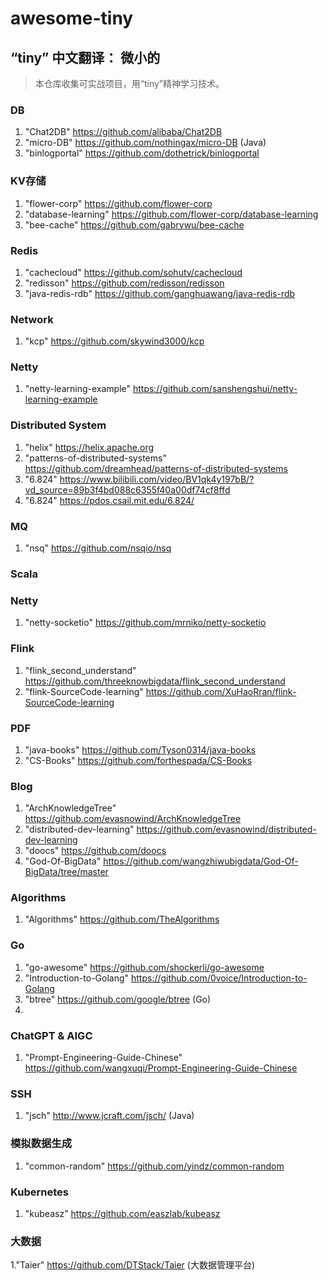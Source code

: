 # awesome-tiny

## “tiny” 中文翻译： 微小的

>本仓库收集可实战项目，用“tiny”精神学习技术。

### DB
1. "Chat2DB" https://github.com/alibaba/Chat2DB 
2. "micro-DB" https://github.com/nothingax/micro-DB (Java)
3. "binlogportal" https://github.com/dothetrick/binlogportal

### KV存储
1. "flower-corp" https://github.com/flower-corp
2. "database-learning" https://github.com/flower-corp/database-learning
3. "bee-cache" https://github.com/gabrywu/bee-cache

### Redis
1. "cachecloud" https://github.com/sohutv/cachecloud    
2. "redisson" https://github.com/redisson/redisson  
3. "java-redis-rdb" https://github.com/ganghuawang/java-redis-rdb

### Network
1. "kcp" https://github.com/skywind3000/kcp 

### Netty
1. "netty-learning-example" https://github.com/sanshengshui/netty-learning-example

### Distributed System
1. "helix" https://helix.apache.org 
2. "patterns-of-distributed-systems" https://github.com/dreamhead/patterns-of-distributed-systems
3. "6.824" https://www.bilibili.com/video/BV1qk4y197bB/?vd_source=89b3f4bd088c6355f40a00df74cf8ffd
4. "6.824" https://pdos.csail.mit.edu/6.824/

### MQ
1. "nsq" https://github.com/nsqio/nsq

### Scala

### Netty
1. "netty-socketio" https://github.com/mrniko/netty-socketio

### Flink
1. "flink_second_understand" https://github.com/threeknowbigdata/flink_second_understand    
2. "flink-SourceCode-learning" https://github.com/XuHaoRran/flink-SourceCode-learning

### PDF
1. "java-books" https://github.com/Tyson0314/java-books
2. "CS-Books" https://github.com/forthespada/CS-Books

### Blog
1. "ArchKnowledgeTree" https://github.com/evasnowind/ArchKnowledgeTree  
2. "distributed-dev-learning" https://github.com/evasnowind/distributed-dev-learning    
3. "doocs" https://github.com/doocs
4. "God-Of-BigData" https://github.com/wangzhiwubigdata/God-Of-BigData/tree/master

### Algorithms
1. "Algorithms" https://github.com/TheAlgorithms    

### Go
1. "go-awesome" https://github.com/shockerli/go-awesome  
2. "Introduction-to-Golang" https://github.com/0voice/Introduction-to-Golang    
3. "btree" https://github.com/google/btree (Go) 
4. 

### ChatGPT & AIGC  
1. "Prompt-Engineering-Guide-Chinese" https://github.com/wangxuqi/Prompt-Engineering-Guide-Chinese  

### SSH 
1. "jsch" http://www.jcraft.com/jsch/ (Java)    

### 模拟数据生成    
1. "common-random" https://github.com/yindz/common-random

### Kubernetes  
1. "kubeasz" https://github.com/easzlab/kubeasz 

### 大数据  
1."Taier" https://github.com/DTStack/Taier (大数据管理平台)
